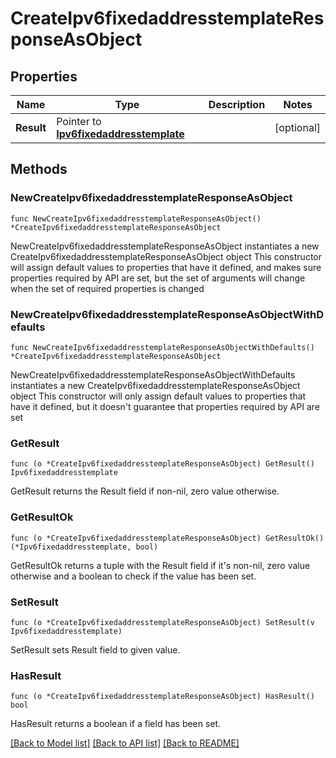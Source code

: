 # CreateIpv6fixedaddresstemplateResponseAsObject

## Properties

Name | Type | Description | Notes
------------ | ------------- | ------------- | -------------
**Result** | Pointer to [**Ipv6fixedaddresstemplate**](Ipv6fixedaddresstemplate.md) |  | [optional] 

## Methods

### NewCreateIpv6fixedaddresstemplateResponseAsObject

`func NewCreateIpv6fixedaddresstemplateResponseAsObject() *CreateIpv6fixedaddresstemplateResponseAsObject`

NewCreateIpv6fixedaddresstemplateResponseAsObject instantiates a new CreateIpv6fixedaddresstemplateResponseAsObject object
This constructor will assign default values to properties that have it defined,
and makes sure properties required by API are set, but the set of arguments
will change when the set of required properties is changed

### NewCreateIpv6fixedaddresstemplateResponseAsObjectWithDefaults

`func NewCreateIpv6fixedaddresstemplateResponseAsObjectWithDefaults() *CreateIpv6fixedaddresstemplateResponseAsObject`

NewCreateIpv6fixedaddresstemplateResponseAsObjectWithDefaults instantiates a new CreateIpv6fixedaddresstemplateResponseAsObject object
This constructor will only assign default values to properties that have it defined,
but it doesn't guarantee that properties required by API are set

### GetResult

`func (o *CreateIpv6fixedaddresstemplateResponseAsObject) GetResult() Ipv6fixedaddresstemplate`

GetResult returns the Result field if non-nil, zero value otherwise.

### GetResultOk

`func (o *CreateIpv6fixedaddresstemplateResponseAsObject) GetResultOk() (*Ipv6fixedaddresstemplate, bool)`

GetResultOk returns a tuple with the Result field if it's non-nil, zero value otherwise
and a boolean to check if the value has been set.

### SetResult

`func (o *CreateIpv6fixedaddresstemplateResponseAsObject) SetResult(v Ipv6fixedaddresstemplate)`

SetResult sets Result field to given value.

### HasResult

`func (o *CreateIpv6fixedaddresstemplateResponseAsObject) HasResult() bool`

HasResult returns a boolean if a field has been set.


[[Back to Model list]](../README.md#documentation-for-models) [[Back to API list]](../README.md#documentation-for-api-endpoints) [[Back to README]](../README.md)


